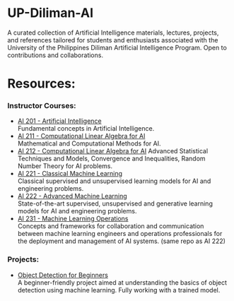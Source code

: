 # UP-Diliman-AI
A curated collection of Artificial Intelligence materials, lectures, projects, and references tailored for students and enthusiasts associated with the University of the Philippines Diliman Artificial Intelligence Program. Open to contributions and collaborations.

# Resources:
### Instructor Courses:
* [AI 201 - Artificial Intelligence](https://github.com/GeyzsoN/UP-Diliman-AI.git)  
    Fundamental concepts in Artificial Intelligence.
* [AI 211 - Computational Linear Algebra for AI](https://github.com/GeyzsoN/UP-Diliman-AI.git)  
    Mathematical and Computational Methods for AI.
* [AI 212 - Computational Linear Algebra for AI](https://ocw.mit.edu/courses/6-436j-fundamentals-of-probability-fall-2018/)
    Advanced Statistical Techniques and Models, Convergence and Inequalities, Random Number Theory for AI problems.
* [AI 221 - Classical Machine Learning](https://github.com/kspilario/AI221.git)  
    Classical supervised and unsupervised learning models for AI and engineering problems.
* [AI 222 - Advanced Machine Learning](https://github.com/roatienza/Deep-Learning-Experiments)  
    State-of-the-art supervised, unsupervised and generative learning models for AI and engineering problems.
* [AI 231 - Machine Learning Operations](https://github.com/roatienza/Deep-Learning-Experiments)  
    Concepts and frameworks for collaboration and communication between machine learning engineers and operations professionals for the deployment and management of AI systems. (same repo as AI 222)

### Projects:
* [Object Detection for Beginners](https://github.com/GeyzsoN/object_detection_for_beginners.git)  
    A beginner-friendly project aimed at understanding the basics of object detection using machine learning. Fully working with a trained model.
